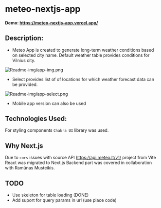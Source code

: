 # meteo-nextjs-app

#### Demo: https://meteo-nextjs-app.vercel.app/

## Description:

- Meteo App is created to generate long-term weather conditions based on selected city name. Default weather table provides conditions for Vilnius city.

![Readme-img/app-img.png](https://github.com/judityc/meteo-nextjs-app/assets/123310773/d448aeb6-57ea-4595-b2f5-ff7a5cacfda7)

- Select provides list of of locations for which weather forecast data can be provided.
  
![Readme-img/app-select.png](https://github.com/judityc/meteo-nextjs-app/assets/123310773/7dedb715-2ef3-44b0-93fc-8ac6674ae047)

- Mobile app version can also be used

## Technologies Used: 
For styling components `Chakra UI` library was used. 

## Why Next.js
Due to `cors` issues with source API https://api.meteo.lt/v1/ project from Vite React was migrated to Next.js
Backend part was covered in collaboration with Ramūnas Musteikis.

## TODO
- Use skeleton for table loading (DONE)
- Add suport for query params in url (use place code)